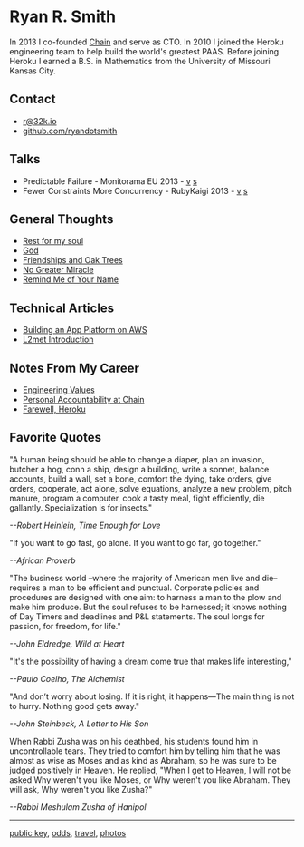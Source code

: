 # Ryan R. Smith

In 2013 I co-founded [Chain](https://chain.com) and serve as CTO. In 2010 I joined the Heroku engineering team to help build the world's greatest PAAS. Before joining Heroku I earned a B.S. in Mathematics from the University of Missouri Kansas City.

## Contact

* [r@32k.io](mailto:r@32k.io)
* [github.com/ryandotsmith](https://github.com/ryandotsmith)

## Talks

* Predictable Failure - Monitorama EU 2013 - [v](http://vimeo.com/75304752) [s](http://cl.ly/1o1o243O0z2A/Predictable%20Failure%20Monitorama.pdf)
* Fewer Constraints More Concurrency - RubyKaigi 2013 - [v](http://vimeo.com/68850147) [s](http://cl.ly/2812472J073R/Ruby%20Kaigi%202013%20-%20Fewer%20Constraints%20More%20Concurrency.pdf)

## General Thoughts

* [Rest for my soul](/rest-for-my-soul)
* [God](/God)
* [Friendships and Oak Trees](/friendships-and-oak-trees)
* [No Greater Miracle](/no-greater-miracle)
* [Remind Me of Your Name](/remind-me-of-your-name)

## Technical Articles

* [Building an App Platform on AWS](/app-platforms-on-aws)
* [L2met Introduction](/l2met-introduction)

## Notes From My Career

* [Engineering Values](/eng-vals)
* [Personal Accountability at Chain](/personal-accountability-at-chain)
* [Farewell, Heroku](/farewell-heroku)

## Favorite Quotes

"A human being should be able to change a diaper, plan an invasion, butcher a hog, conn a ship, design a building, write a sonnet, balance accounts, build a wall, set a bone, comfort the dying, take orders, give orders, cooperate, act alone, solve equations, analyze a new problem, pitch manure, program a computer, cook a tasty meal, fight efficiently, die gallantly. Specialization is for insects."

*--Robert Heinlein, Time Enough for Love*

"If you want to go fast, go alone. If you want to go far, go together."

*--African Proverb*

"The business world –where the majority of American men live and die– requires a man to be efficient and punctual. Corporate policies and procedures are designed with one aim: to harness a man to the plow and make him produce. But the soul refuses to be harnessed; it knows nothing of Day Timers and deadlines and P&L statements. The soul longs for passion, for freedom, for life."

*--John Eldredge, Wild at Heart*

"It's the possibility of having a dream come true that makes life interesting,"

*--Paulo Coelho, The Alchemist*

"And don’t worry about losing. If it is right, it happens—The main thing is not to hurry. Nothing good gets away."

*--John Steinbeck, A Letter to His Son*

When Rabbi Zusha was on his deathbed, his students found him in uncontrollable tears. They tried to comfort him by telling him that he was almost as wise as Moses and as kind as Abraham, so he was sure to be judged positively in Heaven. He replied, "When I get to Heaven, I will not be asked Why weren't you like Moses, or Why weren't you like Abraham. They will ask, Why weren't you like Zusha?"

*--Rabbi Meshulam Zusha of Hanipol*

<hr />

[public key](/pk), [odds](/odds), [travel](/travel), [photos](/photos)
